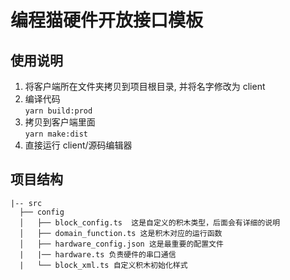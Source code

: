 # 编程猫硬件开放接口模板 

## 使用说明
  <!-- 1. 安装Node.js  
    [Node.js下载](https://nodejs.org/zh-cn/) 请选择，LTS版本  
  2. 安装Yarn  
    [Yarn 安装说明](https://yarnpkg.com/en/docs/install)  
  3. 运行 `yarn install` 安装所需的 node modules 
  4. 修改 package.json的 name 字段 （改成一个唯一的名字即可）  
  5. 安装7z  
    - [windows](https://www.7-zip.org/download.html)  
    - Mac `brew install p7zip`  
  6. 下载并解压编程猫客户端  
    - 项目已经集成了脚本（会自动下载和解压），直接使用 `yarn client:init`   -->
  1. 将客户端所在文件夹拷贝到项目根目录, 并将名字修改为 client
  2. 编译代码  
    `yarn build:prod`  
  3. 拷贝到客户端里面  
    `yarn make:dist`  
  4. 直接运行 client/源码编辑器  


## 项目结构

    |-- src
      ├── config
      │   ├── block_config.ts  这是自定义的积木类型，后面会有详细的说明
      │   ├── domain_function.ts 这是积木对应的运行函数
      │   ├── hardware_config.json 这是最重要的配置文件
      |   |── hardware.ts 负责硬件的串口通信
      |   └── block_xml.ts 自定义积木初始化样式

